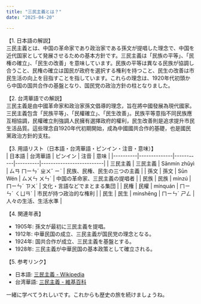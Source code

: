 ```yaml
---
title: "三民主義とは？"
date: "2025-04-20"

---
```


【1. 日本語の解説】  
三民主義とは、中国の革命家であり政治家である孫文が提唱した理念で、中国を近代国家として発展させるための基本方針です。三民主義は「民族の平等」、「民権の確立」、「民生の改善」を意味しています。民族の平等は異なる民族が協調し合うこと、民権の確立は国民が政府を選択する権利を持つこと、民生の改善は市民生活の向上を目指すことを指しています。これらの理念は、1920年代初頭から中国の国共合作の基盤となり、国民党の政治方針の柱となりました。

【2. 台湾華語での解説】  
三民主義是由中國革命家和政治家孫文倡導的理念，旨在將中國發展為現代國家。三民主義包含「民族平等」、「民權確立」、「民生改善」。民族平等意指不同民族應互相協調，民權確立則強調人民擁有選擇政府的權利，民生改善則是追求提升市民生活品質。這些理念自1920年代初期開始，成為中國國共合作的基礎，也是國民黨政治方針的支柱。

【3. 用語リスト（日本語・台湾華語・ピンイン・注音・意味）】  
| 日本語   | 台湾華語     | ピンイン  | 注音     | 意味                     |
|----------|--------------|-----------|----------|--------------------------|
| 三民主義 | 三民主義     | Sānmín zhǔyì | ㄙㄢ ㄇㄧㄣˊ ㄓㄨˇ ㄧˋ | 民族、民権、民生の三つの主義 |
| 孫文     | 孫文         | Sūn Wén    | ㄙㄨㄣ ㄨㄣˊ   | 中国の革命家、三民主義の提唱者 |
| 民族     | 民族         | mínzú      | ㄇㄧㄣˊ ㄗㄨˊ | 文化・言語などでまとまる集団   |
| 民権     | 民權         | mínquán    | ㄇㄧㄣˊ ㄑㄩㄢˊ | 市民が持つ政治的な権利       |
| 民生     | 民生         | mínshēng   | ㄇㄧㄣˊ ㄕㄥ    | 人々の生活、生活水準        |

【4. 関連年表】  
- 1905年: 孫文が最初に三民主義を提唱。  
- 1912年: 中華民国の成立、三民主義が国民党の理念となる。  
- 1924年: 国共合作が成立、三民主義を基盤とする。  
- 1928年: 三民主義が中華民国の基本政策として確立される。

【5. 参考リンク】  
- 日本語: [三民主義 - Wikipedia](https://ja.wikipedia.org/wiki/三民主義)  
- 台湾華語: [三民主義 - 維基百科](https://zh.wikipedia.org/wiki/三民主義)

一緒に学べてうれしいです。これからも歴史の旅を続けましょうね。
